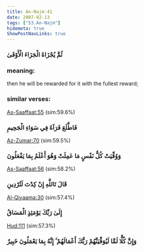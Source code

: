 ```yaml
---
title: An-Najm:41
date: 2007-02-13
tags: ["53.An-Najm"]
hidemeta: true 
ShowPostNavLinks: true 
---
```

### ثُمَّ يُجْزَاهُ الْجَزَاءَ الْأَوْفَىٰ
### meaning: 
then he will be rewarded for it with the fullest reward;
### similar verses: 

[As-Saaffaat:55](/37/55) (sim:59.6%)

### فَاطَّلَعَ فَرَآهُ فِي سَوَاءِ الْجَحِيمِ

[Az-Zumar:70](/39/70) (sim:59.5%)

### وَوُفِّيَتْ كُلُّ نَفْسٍ مَا عَمِلَتْ وَهُوَ أَعْلَمُ بِمَا يَفْعَلُونَ

[As-Saaffaat:56](/37/56) (sim:58.2%)

### قَالَ تَاللَّهِ إِنْ كِدْتَ لَتُرْدِينِ

[Al-Qiyaama:30](/75/30) (sim:57.4%)

### إِلَىٰ رَبِّكَ يَوْمَئِذٍ الْمَسَاقُ

[Hud:111](/11/111) (sim:57.3%)

### وَإِنَّ كُلًّا لَمَّا لَيُوَفِّيَنَّهُمْ رَبُّكَ أَعْمَالَهُمْ ۚ إِنَّهُ بِمَا يَعْمَلُونَ خَبِيرٌ
